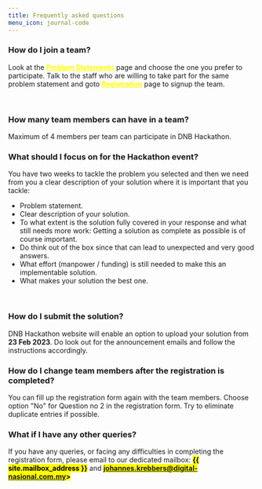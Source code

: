 ```yaml
---
title: Frequently asked questions
menu_icon: journal-code
---
```


<h3><b>How do I join a team?</b></h3>

Look at the <a href="{{ site.baseurl }}{% link projects.md %}" style="color:yellow"><b>Problem Statements</b></a> page and choose the one you prefer to participate. Talk to the staff who are willing to take part for the same problem statement and goto <a href="{{ site.baseurl }}{% link registration.md %}" style="color:yellow"><b>Registration</b></a> page to signup the team.

<br>

<h3><b>How many team members can have in a team?</b></h3>
Maximum of 4 members per team can participate in DNB Hackathon.

<br>

<h3><b>What should I focus on for the Hackathon event?</b></h3>
You have two weeks to tackle the problem you selected and then we need from you a clear description of your solution where it is important that you tackle:
<div>
  <ul>
    <li>Problem statement.</li>
    <li>Clear description of your solution.</li>
    <li>To what extent is the solution fully covered in your response and what still needs more work: Getting a solution as complete as possible is of course important.</li>
    <li>Do think out of the box since that can lead to unexpected and very good answers.</li>
    <li>What effort (manpower / funding) is still needed to make this an implementable solution.</li>
    <li>What makes your solution the best one.</li>
  </ul>
</div>

<br>

<h3><b>How do I submit the solution?</b></h3>
DNB Hackathon website will enable an option to upload your solution from <b>23 Feb 2023</b>. Do look out for the announcement emails and follow the instructions accordingly. 


<br>

<h3><b>How do I change team members after the registration is completed?</b></h3>
You can fill up the registration form again with the team members. Choose option "No" for Question no 2 in the registration form. Try to eliminate duplicate entries if possible.

<br>

<h3><b>What if I have any other queries?</b></h3>

If you have any queries, or facing any difficulties in completing the registration form,
please email to our dedicated mailbox: <mark><b>{{ site.mailbox_address }}</b></mark> and <mark><b>johannes.krebbers@digital-nasional.com.my></b></mark> 
